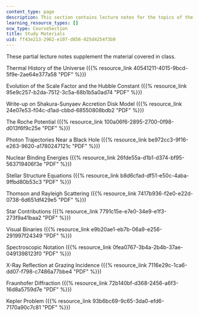 ```yaml
---
content_type: page
description: This section contains lecture notes for the topics of the course.
learning_resource_types: []
ocw_type: CourseSection
title: Study Materials
uid: ff43e213-2962-e107-d856-025d4254f3b9
---
```


These partial lecture notes supplement the material covered in class.

Thermal History of the Universe ({{% resource_link 40541211-4015-9bcd-5f9e-2ae64e377a58 "PDF" %}})

Evolution of the Scale Factor and the Hubble Constant ({{% resource_link 95e9c257-b2da-7512-3c5a-68b1b5a0ad74 "PDF" %}})

Write-up on Shakura-Sunyaev Accretion Disk Model ({{% resource_link 24e07e53-f04c-d1ad-cbbd-68550808bdb2 "PDF" %}})

The Roche Potential ({{% resource_link 100a06f6-2895-2700-0f98-d013f6f9c25e "PDF" %}})

Photon Trajectories Near a Black Hole ({{% resource_link be972cc3-9f16-e263-9620-a1780247121c "PDF" %}})

Nuclear Binding Energies ({{% resource_link 26fde55a-d1b1-d374-bf95-563719406f3e "PDF" %}})

Stellar Structure Equations ({{% resource_link b8d6cfad-df51-e50c-4aba-9ffbd80b53c3 "PDF" %}})

Thomson and Rayleigh Scattering ({{% resource_link 7417b936-f2e0-e22d-0738-6d651df429e5 "PDF" %}})

Star Contributions ({{% resource_link 7791c15e-e7e0-34e9-e1f3-273f9a41baa2 "PDF" %}})

Visual Binaries ({{% resource_link e9b20ae1-eb7b-06a9-e256-291997f24349 "PDF" %}})

Spectroscopic Notation ({{% resource_link 0fea0767-3b4a-2b4b-37ae-0491398123f0 "PDF" %}})

X-Ray Reflection at Grazing Incidence ({{% resource_link 7116e29c-1ca6-dd07-f798-c7486a77bbe4 "PDF" %}})

Fraunhofer Diffraction ({{% resource_link 72b140bf-d368-2456-a6f3-16d8a5759d7e "PDF" %}})

Kepler Problem ({{% resource_link 93b6bc69-9c65-3da0-efd6-7170a90c7c81 "PDF" %}})